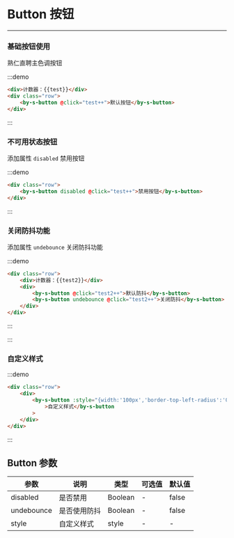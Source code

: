 # Button 按钮

---

### 基础按钮使用

熟仁直聘主色调按钮

:::demo

```html
<div>计数器：{{test}}</div>
<div class="row">
    <by-s-button @click="test++">默认按钮</by-s-button>
</div>
```

:::

### 不可用状态按钮

添加属性 `disabled` 禁用按钮

:::demo

```html
<div class="row">
    <by-s-button disabled @click="test++">禁用按钮</by-s-button>
</div>
```

:::

### 关闭防抖功能

添加属性 `undebounce` 关闭防抖功能

:::demo

```html
<div class="row">
    <div>计数器：{{test2}}</div>
    <div>
        <by-s-button @click="test2++">默认防抖</by-s-button>
        <by-s-button undebounce @click="test2++">关闭防抖</by-s-button>
    </div>
</div>
```

:::

:::

### 自定义样式

:::demo

```html
<div class="row">
    <div>
        <by-s-button :style="{width:'100px','border-top-left-radius':'0px'}"
            >自定义样式</by-s-button
        >
    </div>
</div>
```

:::

## Button 参数

| 参数       | 说明         | 类型    | 可选值 | 默认值 |
| ---------- | ------------ | ------- | ------ | ------ |
| disabled   | 是否禁用     | Boolean | -      | false  |
| undebounce | 是否使用防抖 | Boolean | -      | false  |
| style      | 自定义样式   | style   | -      | -      |

<script lang='ts'>
    import { Vue, Component, Watch, Prop } from 'vue-property-decorator';
    @Component
    export default class MyWallet extends Vue {
       test = 0
       test2 = 0
    }
</script>

<style lang="scss" scoped>
    .row {
        display:flex;
        button{
            margin-top:8px;
            margin-left:8px;
        }

        & + .row {
            margin-top: 20px;
        }
        .by-btn-group .by-btn {
            margin-left: 0;
        }
    }

    .by-btn-group {
        margin-left: 8px;
        margin-top: 16px;
    }
</style>
